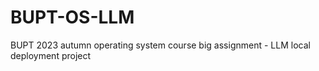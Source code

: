 # BUPT-OS-LLM
BUPT 2023 autumn operating system course big assignment - LLM local deployment project
